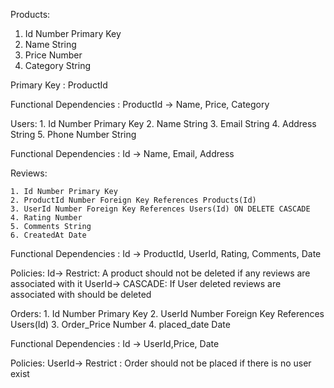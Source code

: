 Products:

   1. Id Number Primary Key
   2. Name String
   3. Price Number
   4. Category String


Primary Key : ProductId

Functional Dependencies : ProductId -> Name, Price, Category



Users:
    1. Id Number Primary Key
    2. Name String
    3. Email String
    4. Address String
    5. Phone Number String

Functional Dependencies : Id -> Name, Email, Address


Reviews:

    1. Id Number Primary Key
    2. ProductId Number Foreign Key References Products(Id)
    3. UserId Number Foreign Key References Users(Id) ON DELETE CASCADE
    4. Rating Number 
    5. Comments String
    6. CreatedAt Date

Functional Dependencies : Id -> ProductId, UserId, Rating, Comments, Date

Policies: 
    Id-> Restrict: A product should not be deleted if any reviews are associated with it
    UserId-> CASCADE: If User deleted reviews are associated with should be deleted

Orders:
    1. Id Number Primary Key
    2. UserId Number Foreign Key References Users(Id)
    3. Order_Price Number
    4. placed_date Date

Functional Dependencies : Id -> UserId,Price, Date

Policies:
    UserId-> Restrict : Order should not be placed if there is no user exist


